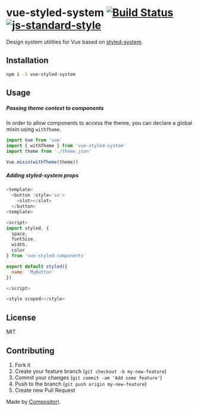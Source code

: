 # vue-styled-system [![Build Status](https://secure.travis-ci.org/c8r/vue-styled-system.svg?branch=master)](https://travis-ci.org/c8r/vue-styled-system) [![js-standard-style](https://img.shields.io/badge/code%20style-standard-brightgreen.svg?style=flat)](https://github.com/feross/standard)

Design system utilities for Vue based on [styled-system](https://github.com/jxnblk/styled-system).

## Installation

```sh
npm i -S vue-styled-system
```

## Usage

##### Passing theme context to components

In order to allow components to access the theme, you can declare a global mixin using `withTheme`.

```js
import Vue from 'vue'
import { withTheme } from 'vue-styled-system'
import theme from './theme.json'

Vue.mixin(withTheme(theme))
```

##### Adding styled-system props


```js
<template>
  <button :style='sx'>
    <slot></slot>
  </button>
<template>

<script>
import styled, {
  space,
  fontSize,
  width,
  color
} from 'vue-styled-components'

export default styled({
  name: 'MyButton'
})

</script>

<style scoped></style>
```

## License

MIT

## Contributing

1. Fork it
2. Create your feature branch (`git checkout -b my-new-feature`)
3. Commit your changes (`git commit -am 'Add some feature'`)
4. Push to the branch (`git push origin my-new-feature`)
5. Create new Pull Request

Made by [Compositor](https://twitter.com/getcompositor)).
